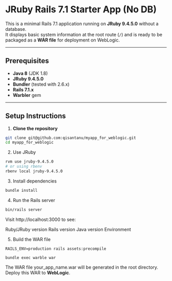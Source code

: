 # JRuby Rails 7.1 Starter App (No DB)  

This is a minimal Rails 7.1 application running on **JRuby 9.4.5.0** without a database.  
It displays basic system information at the root route (`/`) and is ready to be packaged as a **WAR file** for deployment on WebLogic.  

---

## Prerequisites

- **Java 8** (JDK 1.8)
- **JRuby 9.4.5.0**
- **Bundler** (tested with 2.6.x)
- **Rails 7.1.x**
- **Warbler** gem

---

## Setup Instructions

1. **Clone the repository**
```bash
git clone git@github.com:qisantanu/myapp_for_weblogic.git
cd myapp_for_weblogic
```

2. Use JRuby

```bash
rvm use jruby-9.4.5.0
# or using rbenv
rbenv local jruby-9.4.5.0
```

3. Install dependencies

```bash
bundle install
```

4. Run the Rails server

```bash
bin/rails server
```

Visit http://localhost:3000
 to see:

Ruby/JRuby version
Rails version
Java version
Environment


5. Build the WAR file

`RAILS_ENV=production rails assets:precompile`

`bundle exec warble war`



The WAR file your_app_name.war will be generated in the root directory.
Deploy this WAR to __WebLogic__.
